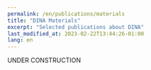 ```yaml
---
permalink: /en/publications/materials
title: "DINA Materials"
excerpt: "Selected publications about DINA"
last_modified_at: 2023-02-22T13:44:26-01:00
lang: en
---
```


UNDER CONSTRUCTION